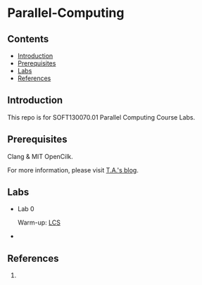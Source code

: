 # Parallel-Computing
##  Contents

* [Introduction](#introduction)
* [Prerequisites](#prerequisites)
* [Labs](#labs)
* [References](#references)



## Introduction

This repo is for SOFT130070.01 Parallel Computing Course Labs.



## Prerequisites

Clang & MIT OpenCilk.

For more information, please visit [T.A.'s blog](https://www.yuque.com/u22299940/kvfq2y/lu78ke).



## Labs

- Lab 0

  Warm-up: [LCS](https://www.yuque.com/u22299940/kvfq2y/zuqkcm)

- 



## References

1. 

